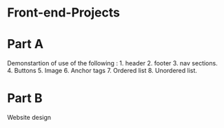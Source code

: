 # Front-end-Projects
# Part A
Demonstartion of use of the following :
      1. header
      2. footer
      3. nav sections.
      4. Buttons
      5. Image
      6. Anchor tags
      7. Ordered list 
      8. Unordered list.
# Part B
Website design

